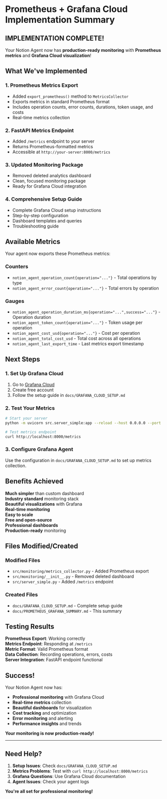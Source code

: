 # Prometheus + Grafana Cloud Implementation Summary

##  **IMPLEMENTATION COMPLETE!**

Your Notion Agent now has **production-ready monitoring** with **Prometheus metrics** and **Grafana Cloud visualization**!

##  **What We've Implemented**

### 1. **Prometheus Metrics Export**
-  Added `export_prometheus()` method to `MetricsCollector`
-  Exports metrics in standard Prometheus format
-  Includes operation counts, error counts, durations, token usage, and costs
-  Real-time metrics collection

### 2. **FastAPI Metrics Endpoint**
-  Added `/metrics` endpoint to your server
-  Returns Prometheus-formatted metrics
-  Accessible at `http://your-server:8000/metrics`

### 3. **Updated Monitoring Package**
-  Removed deleted analytics dashboard
-  Clean, focused monitoring package
-  Ready for Grafana Cloud integration

### 4. **Comprehensive Setup Guide**
-  Complete Grafana Cloud setup instructions
-  Step-by-step configuration
-  Dashboard templates and queries
-  Troubleshooting guide

##  **Available Metrics**

Your agent now exports these Prometheus metrics:

### **Counters**
- `notion_agent_operation_count{operation="..."}` - Total operations by type
- `notion_agent_error_count{operation="..."}` - Total errors by operation

### **Gauges**
- `notion_agent_operation_duration_ms{operation="...",success="..."}` - Operation duration
- `notion_agent_token_count{operation="..."}` - Token usage per operation
- `notion_agent_cost_usd{operation="..."}` - Cost per operation
- `notion_agent_total_cost_usd` - Total cost across all operations
- `notion_agent_last_export_time` - Last metrics export timestamp

##  **Next Steps**

### **1. Set Up Grafana Cloud**
1. Go to [Grafana Cloud](https://grafana.com/auth/sign-up/create-user)
2. Create free account
3. Follow the setup guide in `docs/GRAFANA_CLOUD_SETUP.md`

### **2. Test Your Metrics**
```bash
# Start your server
python -m uvicorn src.server_simple:app --reload --host 0.0.0.0 --port 8000

# Test metrics endpoint
curl http://localhost:8000/metrics
```

### **3. Configure Grafana Agent**
Use the configuration in `docs/GRAFANA_CLOUD_SETUP.md` to set up metrics collection.

##  **Benefits Achieved**

 **Much simpler** than custom dashboard  
 **Industry standard** monitoring stack  
 **Beautiful visualizations** with Grafana  
 **Real-time monitoring**  
 **Easy to scale**  
 **Free and open-source**  
 **Professional dashboards**  
 **Production-ready** monitoring  

##  **Files Modified/Created**

### **Modified Files**
- `src/monitoring/metrics_collector.py` - Added Prometheus export
- `src/monitoring/__init__.py` - Removed deleted dashboard
- `src/server_simple.py` - Added `/metrics` endpoint

### **Created Files**
- `docs/GRAFANA_CLOUD_SETUP.md` - Complete setup guide
- `docs/PROMETHEUS_GRAFANA_SUMMARY.md` - This summary

##  **Testing Results**

 **Prometheus Export**: Working correctly  
 **Metrics Endpoint**: Responding at `/metrics`  
 **Metric Format**: Valid Prometheus format  
 **Data Collection**: Recording operations, errors, costs  
 **Server Integration**: FastAPI endpoint functional  

##  **Success!**

Your Notion Agent now has:
- **Professional monitoring** with Grafana Cloud
- **Real-time metrics** collection
- **Beautiful dashboards** for visualization
- **Cost tracking** and optimization
- **Error monitoring** and alerting
- **Performance insights** and trends

**Your monitoring is now production-ready!** 

---

##  **Need Help?**

1. **Setup Issues**: Check `docs/GRAFANA_CLOUD_SETUP.md`
2. **Metrics Problems**: Test with `curl http://localhost:8000/metrics`
3. **Grafana Questions**: Use Grafana Cloud documentation
4. **Agent Issues**: Check your agent logs

**You're all set for professional monitoring!**  